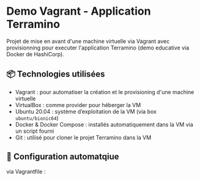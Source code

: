 # Demo Vagrant - Application Terramino

Projet de mise en avant d'une machine virtuelle via Vagrant avec provisionning pour executer l'application Terramino (demo educative via Docker de HashiCorp).


## 📦 Technologies utilisées

- Vagrant : pour automatiser la création et le provisioning d'une machine virtuelle
- VirtualBox : comme provider pour héberger la VM
- Ubuntu 20.04 : système d’exploitation de la VM (via box `ubuntu/bionic64`)
- Docker & Docker Compose : installés automatiquement dans la VM via un script fourni
- Git : utilisé pour cloner le projet Terramino dans la VM

## 🔧 Configuration automatqiue

via Vagrantfile :

